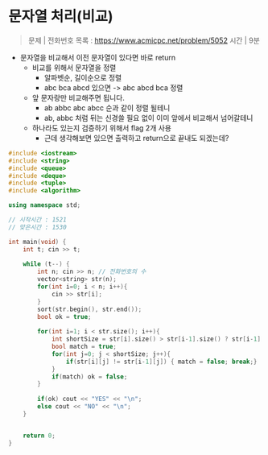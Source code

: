 # 문자열 처리(비교)   
> 문제 | 전화번호 목록 : https://www.acmicpc.net/problem/5052
> 시간 | 9분    

* 문자열을 비교해서 이전 문자열이 있다면 바로 return 
  * 비교를 위해서 문자열을 정렬
    * 알파벳순, 길이순으로 정렬
    * abc bca abcd 있으면 -> abc abcd bca 정렬   
  * 앞 문자랑만 비교해주면 됩니다.
    * ab abbc abc abcc 순과 같이 정렬 될테니 
    * ab, abbc 처럼 뒤는 신경쓸 필요 없이 이미 앞에서 비교해서 넘어갈테니  
  * 하나라도 있는지 검증하기 위해서 flag 2개 사용
    * 근데 생각해보면 있으면 출력하고 return으로 끝내도 되겠는데?  
    
```c++
#include <iostream>
#include <string>
#include <queue>
#include <deque>
#include <tuple>
#include <algorithm>

using namespace std;

// 시작시간 : 1521
// 맞은시간 : 1530

int main(void) {
    int t; cin >> t;
    
    while (t--) {
        int n; cin >> n; // 전화번호의 수
        vector<string> str(n);
        for(int i=0; i < n; i++){
            cin >> str[i];
        }
        sort(str.begin(), str.end());
        bool ok = true;
        
        for(int i=1; i < str.size(); i++){
            int shortSize = str[i].size() > str[i-1].size() ? str[i-1].size() : str[i].size();
            bool match = true;
            for(int j=0; j < shortSize; j++){
                if(str[i][j] != str[i-1][j]) { match = false; break;}
            }
            if(match) ok = false;
        }
        
        if(ok) cout << "YES" << "\n";
        else cout << "NO" << "\n";
    }


    return 0;
}





```
